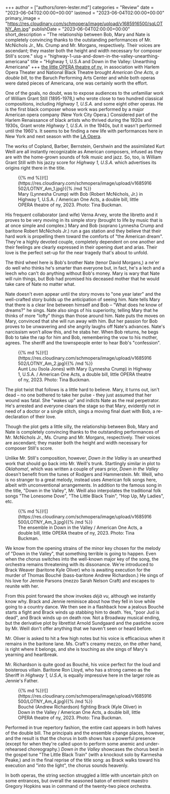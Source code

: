 +++
author = ["authors/loren-lester.md"]
categories = "Review"
date = "2023-06-04T02:00:00+00:00"
lastmod = "2023-06-04T02:00:00+00:00"
primary_image = "https://res.cloudinary.com/schmopera/image/upload/v1685916500/sqLOTNY_Am.jpg"
publishDate = "2023-06-04T02:00:00+00:00"
short_description = "The relationship between Bob, Mary and Nate is completely convincing thanks to the outstanding performances of Mr. McNichols Jr., Ms. Crump and Mr. Morgans, respectively. Their voices are ascendant; they master both the height and width necessary for composer Still's score."
slug = "highway-1-usa-and-down-in-the-valley-unearthing-americana"
title = "Highway 1, U.S.A and Down in the Valley: Unearthing Americana"
+++
[the little OPERA theatre of ny](/scene/companies/little-opera-theatre-of-ny/), in association with Harlem Opera Theater and National Black Theatre brought _American One Acts, a double bill_, to the Baruch Performing Arts Center and while both operas were dated pieces of Americana, one was certainly worth the effort.

One of the goals, no doubt, was to expose audiences to the unfamiliar work of William Grant Still (1895-1978,) who wrote close to two hundred classical compositions, including _Highway 1, U.S.A._ and some eight other operas. He is the first black composer whose work was performed by a major American opera company (New York City Opera.) Considered part of the Harlem Renaissance of black artists who thrived during the 1920s and 1930s, Grant wrote _Highway 1, U.S.A._ in the 1940s, but it wasn't performed until the 1960's. It seems to be finding a new life with performances here in New York and next season with the [LA Opera](/scene/companies/los-angeles-opera/).
 
The works of Copland, Barber, Bernstein, Gershwin and the assimilated Kurt Weill are all instantly recognizable as American composers, infused as they are with the home-grown sounds of folk music and jazz. So, too, is William Grant Still with his jazzy score for _Highway 1, U.S.A._ which advertises its origins right there in the title.  

<figure data-type="image">{{% md %}}![](https://res.cloudinary.com/schmopera/image/upload/v1685916502/LOTNY_Am_1.jpg){{% /md %}}

<figcaption>Mary (Lynnesha Crump) with Bob (Robert McNichols, Jr.) in Highway 1, U.S.A. / American One Acts, a double bill, little OPERA theatre of ny, 2023. Photo: Tina Buckman.</figcaption>
</figure>

His frequent collaborator (and wife) Verna Arvey, wrote the libretto and it proves to be very moving in its simple story (brought to life by music that is at once simple and complex.) Mary and Bob (soprano Lynnesha Crump and baritone Robert McNichols Jr.) run a gas station and they believe that their hard work is propelling them toward the comforts of "the American dream". They're a highly devoted couple, completely dependent on one another and their feelings are clearly expressed in their opening duet and arias. Their love is the perfect set-up for the near tragedy that's about to unfold.

The third wheel here is Bob's brother Nate (tenor David Morgans,) a ne'er do well who thinks he's smarter than everyone but, in fact, he's a lech and a leech who can't do anything without Bob's money. Mary is wary that Nate will ruin things, but Bob had promised his deceased mother that he would take care of Nate no matter what.

Nate doesn't even appear until the story moves to "one year later" and the well-crafted story builds up the anticipation of seeing him. Nate tells Mary that there is a clear line between himself and Bob – "What does he know of dreams?" he sings. Nate also sings of his superiority, telling Mary that he thinks of more "lofty" things than those around him. Nate puts the moves on Mary, convinced that she will run away with him. But her passion for Bob proves to be unwavering and she angrily laughs off Nate's advances. Nate's narcissism won’t allow this, and he stabs her. When Bob returns, he begs Bob to take the rap for him and Bob, remembering the vow to his mother, agrees. The sheriff and the townspeople enter to hear Bob's "confession".

<figure data-type="image">{{% md %}}![](https://res.cloudinary.com/schmopera/image/upload/v1685916502/LOTNY_Am_2.jpg){{% /md %}}

<figcaption>Aunt Lou (Isola Jones) with Mary (Lynnesha Crump) in Highway 1, U.S.A. / American One Acts, a double bill, little OPERA theatre of ny, 2023. Photo: Tina Buckman.</figcaption>
</figure>

The plot twist that follows is a little hard to believe. Mary, it turns out, isn't dead – no one bothered to take her pulse - they just assumed that her wound was fatal. She "wakes up" and indicts Nate as the real perpetrator. He's arrested and everyone clears the stage so that Mary, evidently not in need of a doctor or a single stitch, sings a moving final duet with Bob, a re-declaration of their love.

Though the plot gets a little silly, the relationship between Bob, Mary and Nate is completely convincing thanks to the outstanding performances of Mr. McNichols Jr., Ms. Crump and Mr. Morgans, respectively. Their voices are ascendant; they master both the height and width necessary for composer Still's score.

Unlike Mr. Still's composition, however, _Down in the Valley_ is an unearthed work that should go back into Mr. Weill's trunk. Startlingly similar in plot to _Oklahoma!_, which was written a couple of years prior, _Down in the Valley_ doesn't benefit from the tunes of Rodgers and Hammerstein. Mr. Weill, who is no stranger to a great melody, instead uses American folk songs here, albeit with unconventional arrangements. In addition to the famous song in the title, "Down in the Valley", Mr. Weill also interpolates the traditional folk songs "The Lonesome Dove", "The Little Black Train", "Hop Up, My Ladies", etc.

<figure data-type="image">{{% md %}}![](https://res.cloudinary.com/schmopera/image/upload/v1685916500/LOTNY_Am_3.jpg){{% /md %}}

<figcaption>The ensemble in Down in the Valley / American One Acts, a double bill, little OPERA theatre of ny, 2023. Photo: Tina Buckman.</figcaption>
</figure>

We know from the opening strains of the minor key chosen for the melody of "Down in the Valley", that something terrible is going to happen. Even when the chorus switches into the well-known major key of the song, the orchestra remains threatening with its dissonance. We're introduced to Brack Weaver (baritone Kyle Oliver) who is awaiting execution for the murder of Thomas Bouché (bass-baritone Andrew Richardson.) He sings of his love for Jennie Parsons (mezzo Sarah Nelson Craft) and escapes to reunite with her.

From this point forward the show invokes _déjà vu_, although we instantly know why. Brack and Jennie reminisce about how they fell in love while going to a country dance. We then see in a flashback how a jealous Bouché starts a fight and Brack winds up stabbing him to death. Yes, "poor Jud is dead", and Brack winds up on death row. Not a Broadway musical ending, but the derivative plot by librettist Arnold Sundgaard and the pastiche score by Mr. Weill don't offer anything that we haven't seen or heard before.

Mr. Oliver is asked to hit a few high notes but his voice is efficacious when it remains in the baritone lane. Ms. Craft's creamy mezzo, on the other hand, is right where it belongs, and she is touching as she sings of Mary's yearning and heartbreak.

Mr. Richardson is quite good as Bouché, his voice perfect for the loud and boisterous villain. Baritone Ron Lloyd, who has a strong cameo as the Sheriff in _Highway 1, U.S.A_, is equally impressive here in the larger role as Jennie's Father.

<figure data-type="image">{{% md %}}![](https://res.cloudinary.com/schmopera/image/upload/v1685916500/LOTNY_Am_4.jpg){{% /md %}}

<figcaption>Bouché (Andrew Richardson) fighting Brack (Kyle Oliver) in Down in the Valley / American One Acts, a double bill, little OPERA theatre of ny, 2023. Photo: Tina Buckman.</figcaption>
</figure>

Performed in true repertory fashion, the entire cast appears in both halves of the double bill. The principals and the ensemble change places, however, and the result is that the chorus in both shows has a powerful presence (except for when they're called upon to perform some anemic and under-rehearsed choreography.) _Down in the Valley_ showcases the chorus best in the gospel tune "The Little Black Train" (with a knockout solo by Karmesha Peake,) and in the final reprise of the title song: as Brack walks toward his execution and "into the light", the chorus sounds heavenly.

In both operas, the string section struggled a little with uncertain pitch on some entrances, but overall the seasoned baton of eminent maestro Gregory Hopkins was in command of the twenty-two piece orchestra.